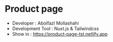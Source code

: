 # Product page

- Developer : Abolfazl Mollashahi
- Development Tool : Nuxt.js & Tailwindcss
- Show in : https://product-page-tst.netlify.app

